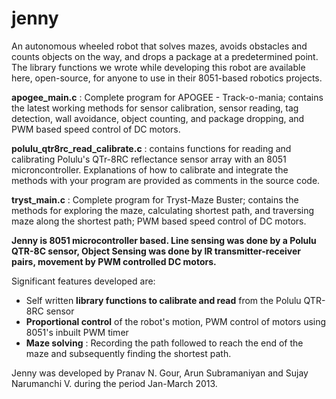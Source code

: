 jenny
=====

An autonomous wheeled robot that solves mazes, avoids obstacles and counts objects on the way, and drops a package at a predetermined point.
The library functions we wrote while developing this robot are available here, open-source, for anyone to use in their 8051-based robotics projects. 

**apogee_main.c** :  Complete program for APOGEE - Track-o-mania; contains the latest working methods for sensor calibration, sensor reading, tag detection, wall avoidance, object counting, 
                 and package dropping, and PWM based speed control of DC motors.

**polulu_qtr8rc_read_calibrate.c** : contains functions for reading and calibrating Polulu's QTr-8RC reflectance sensor array with an 
                                 8051 microncontroller. Explanations of how to calibrate and integrate the methods with your program 
                                 are provided as comments in the source code.

**tryst_main.c** : Complete program for Tryst-Maze Buster; contains the methods for exploring the maze, calculating shortest path, and traversing
               maze along the shortest path; PWM based speed control of DC motors.


**Jenny is 8051 microcontroller based. Line sensing was done by a Polulu QTR-8C sensor, Object Sensing was done by IR transmitter-receiver pairs, movement by PWM controlled DC motors.**

Significant features developed are:
* Self written **library functions to calibrate and read** from the Polulu QTR-8RC sensor
* **Proportional control** of the robot's motion, PWM control of motors using 8051's inbuilt PWM timer
* **Maze solving** : Recording the path followed to reach the end of the maze and subsequently finding the shortest path.

Jenny was developed by Pranav N. Gour, Arun Subramaniyan and Sujay Narumanchi V. during the period Jan-March 2013. 
